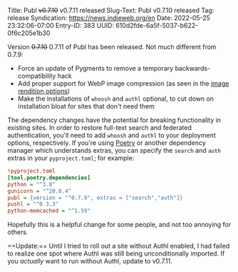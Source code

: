 Title: Publ ~~v0.7.10~~ v0.7.11 released
Slug-Text: Publ v0.7.10 released
Tag: release
Syndication: https://news.indieweb.org/en
Date: 2022-05-25 23:32:06-07:00
Entry-ID: 383
UUID: 610d2fde-6a5f-5037-b622-0f6c205e1b30

Version ~~0.7.10~~ 0.7.11 of Publ has been released. Not much different from 0.7.9:

* Force an update of Pygments to remove a temporary backwards-compatibility hack
* Add proper support for WebP image compression (as seen in the [image rendition options](335#file-formats))
* Make the installations of `whoosh` and `authl` optional, to cut down on installation bloat for sites that don't need them

The dependency changes have the potential for breaking functionality in existing sites. In order to restore full-text search and federated authentication, you'll need to add `whoosh` and `authl` to your deployment options, respectively. If you're using [Poetry](https://python-poetry.org/) or another dependency manager which understands extras, you can specify the `search` and `auth` extras in your `pyproject.toml`; for example:

```ini
!pyproject.toml
[tool.poetry.dependencies]
python = "^3.8"
gunicorn = "^20.0.4"
publ = {version = "^0.7.9", extras = ["search","auth"]}
pushl = "^0.3.3"
python-memcached = "^1.59"
```

Hopefully this is a helpful change for some people, and not too annoying for others.

==Update:== Until I tried to roll out a site without Authl enabled, I had failed to realize one spot where Authl was still being unconditionally imported. If you *actually* want to run without Authl, update to v0.7.11.
